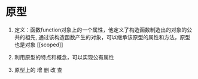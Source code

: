 # 原型
1. 定义：函数function对象上的一个属性，他定义了构造函数制造出的对象的公共的祖先,
通过该构造函数产生的对象，可以继承该原型的属性和方法，原型也是对象
[[scoped]]

2. 利用原型的特点和概念，可以实现公有属性

3. 原型上的 增  删  改  查